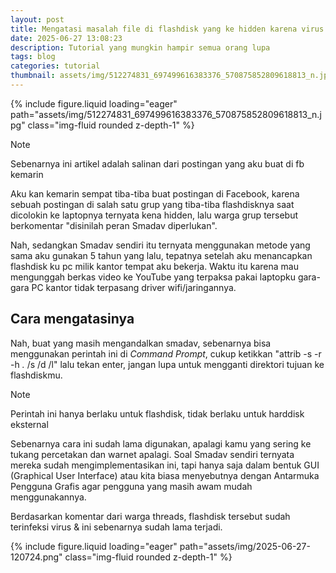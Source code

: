 ```yaml
---
layout: post
title: Mengatasi masalah file di flashdisk yang ke hidden karena virus
date: 2025-06-27 13:08:23
description: Tutorial yang mungkin hampir semua orang lupa
tags: blog
categories: tutorial
thumbnail: assets/img/512274831_697499616383376_570875852809618813_n.jpg
---
```


<div class="row mt-3">
    <div class="col-sm mt-3 mt-md-0">
        {% include figure.liquid loading="eager" path="assets/img/512274831_697499616383376_570875852809618813_n.jpg" class="img-fluid rounded z-depth-1" %}
    </div>
</div>

> [!NOTE]
> Sebenarnya ini artikel adalah salinan dari postingan yang aku buat di fb kemarin

Aku kan kemarin sempat tiba-tiba buat postingan di Facebook, karena sebuah postingan di salah satu grup yang tiba-tiba flashdisknya saat dicolokin ke laptopnya ternyata kena hidden, lalu warga grup tersebut berkomentar "disinilah peran Smadav diperlukan".

Nah, sedangkan Smadav sendiri itu ternyata menggunakan metode yang sama aku gunakan 5 tahun yang lalu, tepatnya setelah aku menancapkan flashdisk ku pc milik kantor tempat aku bekerja. Waktu itu karena mau mengunggah berkas video ke YouTube yang terpaksa pakai laptopku gara-gara PC kantor tidak terpasang driver wifi/jaringannya.

## Cara mengatasinya
Nah, buat yang masih mengandalkan smadav, sebenarnya bisa menggunakan perintah ini di *Command Prompt*, cukup ketikkan "attrib -s -r -h *.* /s /d /l" lalu tekan enter, jangan lupa untuk mengganti direktori tujuan ke flashdiskmu.

> [!NOTE]
> Perintah ini hanya berlaku untuk flashdisk, tidak berlaku untuk harddisk eksternal

Sebenarnya cara ini sudah lama digunakan, apalagi kamu yang sering ke tukang percetakan dan warnet apalagi. Soal Smadav sendiri ternyata mereka sudah mengimplementasikan ini, tapi hanya saja dalam bentuk GUI (Graphical User Interface) atau kita biasa menyebutnya dengan Antarmuka Pengguna Grafis agar pengguna yang masih awam mudah menggunakannya.

Berdasarkan komentar dari warga threads, flashdisk tersebut sudah terinfeksi virus & ini sebenarnya sudah lama terjadi.

<div class="row mt-3">
    <div class="col-sm mt-3 mt-md-0">
        {% include figure.liquid loading="eager" path="assets/img/2025-06-27-120724.png" class="img-fluid rounded z-depth-1" %}
    </div>
</div>

